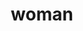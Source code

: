 ---
layout: people&body
title: woman
emoji: woman
permalink: 👩.html
image: assets/img/3moji/woman.png
---